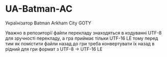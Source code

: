 # UA-Batman-AC
Українізатор Batman Arkham City GOTY

Уважно в репозиторії файли перекладу знаходяться в кодуванні UTF-8 для зручності перекладу, а гра приймає тільки UTF-16 LE тому перед тим як помістити файли назад до гри треба конвертувати їх назад в рідний для гри формат з UTF-8 → UTF-16 LE
